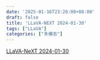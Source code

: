 ```yaml
---
date: '2025-01-16T23:20:00+08:00'
draft: false
title: 'LLaVA-NEXT 2024-01-30'
tags: ["LLaVA"]
categories: ["多模态"]
---
```


[LLaVA-NeXT 2024-01-30](https://xves6ft58q.feishu.cn/docx/XfRedGYd1oORwAxYvuzcwIT1nAb?from=from_copylink)

